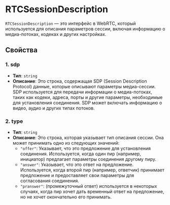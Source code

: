 # RTCSessionDescription

`RTCSessionDescription` — это интерфейс в WebRTC, который используется для описания параметров сессии, включая информацию о медиа-потоках, кодеках и других настройках.

## Свойства

### 1. sdp
- **Тип**: `string`
- **Описание**: Это строка, содержащая SDP (Session Description Protocol) данные, которые описывают параметры медиа-сессии. SDP используется для передачи информации о медиа-потоках, таких как кодеки, адреса, порты и другие параметры, необходимые для установления соединения. SDP может включать информацию о видео, аудио и других типах потоков.

### 2. type
- **Тип**: `string`
- **Описание**: Это строка, которая указывает тип описания сессии. Она может принимать одно из следующих значений:
  - `"offer"`: Указывает, что это предложение для установления соединения. Используется, когда один пир (например, инициатор) предлагает параметры соединения другому пиру.
  - `"answer"`: Указывает, что это ответ на предложение. Используется, когда второй пир (например, ответчик) принимает предложение и предоставляет свои параметры для согласования соединения.
  - `"pranswer"`: (промежуточный ответ) используется в некоторых случаях, когда пир хочет дать временный ответ на предложение, но не хочет окончательно его принимать.
